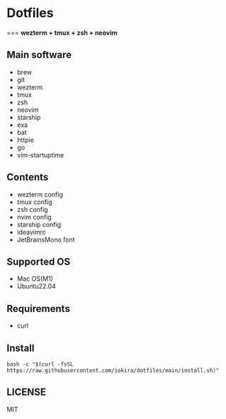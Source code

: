 # Dotfiles
===
**wezterm + tmux + zsh + neovim**

## Main software

- brew
- git
- wezterm
- tmux
- zsh
- neovim
- starship
- exa
- bat
- httpie
- go
- vim-startuptime

## Contents

- wezterm config
- tmux config
- zsh config
- nvim config
- starship config
- ideavimrc
- JetBrainsMono font

## Supported OS

- Mac OS(M1)
- Ubuntu22.04

## Requirements

- curl

## Install

```shell
bash -c "$(curl -fsSL https://raw.githubusercontent.com/iokira/dotfiles/main/install.sh)"
```

## LICENSE

MIT

